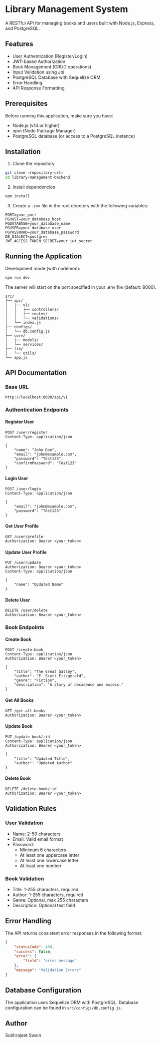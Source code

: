 # Library Management System

A RESTful API for managing books and users built with Node.js, Express, and PostgreSQL.

## Features

- User Authentication (Register/Login)
- JWT-based Authorization
- Book Management (CRUD operations)
- Input Validation using Joi
- PostgreSQL Database with Sequelize ORM
- Error Handling
- API Response Formatting

## Prerequisites

Before running this application, make sure you have:

- Node.js (v14 or higher)
- npm (Node Package Manager)
- PostgreSQL database (or access to a PostgreSQL instance)

## Installation

1. Clone the repository
```bash
git clone <repository-url>
cd library-management-backend
```

2. Install dependencies
```bash
npm install
```

3. Create a `.env` file in the root directory with the following variables:
```env
PORT=your_port
PGHOST=your_database_host
PGDATABASE=your_database_name
PGUSER=your_database_user
PGPASSWORD=your_database_password
DB_DIALECT=postgres
JWT_ACCESS_TOKEN_SECRET=your_jwt_secret
```

## Running the Application

Development mode (with nodemon):
```bash
npm run dev
```

The server will start on the port specified in your .env file (default: 8000).

```
src/
├── api/
│   ├── v1/
│   │   ├── controllers/
│   │   ├── routes/
│   │   └── validations/
│   └── index.js
├── configs/
│   └── db.config.js
├── core/
│   ├── models/
│   └── services/
├── lib/
│   └── utils/
└── app.js
```

## API Documentation

### Base URL
```
http://localhost:8000/api/v1
```

### Authentication Endpoints

#### Register User
```http
POST /user/register
Content-Type: application/json

{
    "name": "John Doe",
    "email": "john@example.com",
    "password": "Test123",
    "confirmPassword": "Test123"
}
```

#### Login User
```http
POST /user/login
Content-Type: application/json

{
    "email": "john@example.com",
    "password": "Test123"
}
```

#### Get User Profile
```http
GET /user/profile
Authorization: Bearer <your_token>
```

#### Update User Profile
```http
PUT /user/update
Authorization: Bearer <your_token>
Content-Type: application/json

{
    "name": "Updated Name"
}
```

#### Delete User
```http
DELETE /user/delete
Authorization: Bearer <your_token>
```

### Book Endpoints

#### Create Book
```http
POST /create-book
Content-Type: application/json
Authorization: Bearer <your_token>

{
    "title": "The Great Gatsby",
    "author": "F. Scott Fitzgerald",
    "genre": "Fiction",
    "description": "A story of decadence and excess."
}
```

#### Get All Books
```http
GET /get-all-books
Authorization: Bearer <your_token>
```

#### Update Book
```http
PUT /update-book/:id
Content-Type: application/json
Authorization: Bearer <your_token>

{
    "title": "Updated Title",
    "author": "Updated Author"
}
```

#### Delete Book
```http
DELETE /delete-book/:id
Authorization: Bearer <your_token>
```

## Validation Rules

### User Validation
- Name: 2-50 characters
- Email: Valid email format
- Password: 
  - Minimum 6 characters
  - At least one uppercase letter
  - At least one lowercase letter
  - At least one number

### Book Validation
- Title: 1-255 characters, required
- Author: 1-255 characters, required
- Genre: Optional, max 255 characters
- Description: Optional text field

## Error Handling

The API returns consistent error responses in the following format:
```json
{
    "statusCode": 400,
    "success": false,
    "error": {
        "field": "error message"
    },
    "message": "Validation Errors"
}
```

## Database Configuration
The application uses Sequelize ORM with PostgreSQL. Database configuration can be found in `src/configs/db.config.js`.

## Author
Subhrajeet Swain
